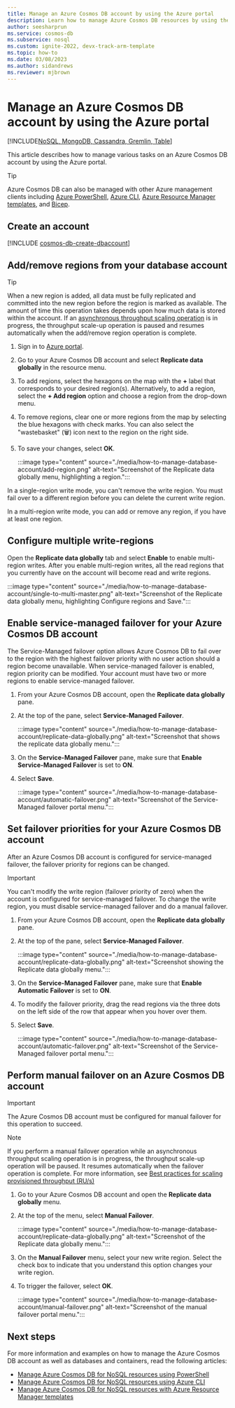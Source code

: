 ```yaml
---
title: Manage an Azure Cosmos DB account by using the Azure portal
description: Learn how to manage Azure Cosmos DB resources by using the Azure portal, PowerShell, CLI, and Azure Resource Manager templates.
author: seesharprun
ms.service: cosmos-db
ms.subservice: nosql
ms.custom: ignite-2022, devx-track-arm-template
ms.topic: how-to
ms.date: 03/08/2023
ms.author: sidandrews
ms.reviewer: mjbrown
---
```


# Manage an Azure Cosmos DB account by using the Azure portal

[!INCLUDE[NoSQL, MongoDB, Cassandra, Gremlin, Table](includes/appliesto-nosql-mongodb-cassandra-gremlin-table.md)]

This article describes how to manage various tasks on an Azure Cosmos DB account by using the Azure portal.

> [!TIP]
> Azure Cosmos DB can also be managed with other Azure management clients including [Azure PowerShell](manage-with-powershell.md), [Azure CLI](sql/manage-with-cli.md), [Azure Resource Manager templates](./manage-with-templates.md), and [Bicep](sql/manage-with-bicep.md).

## Create an account

[!INCLUDE [cosmos-db-create-dbaccount](includes/cosmos-db-create-dbaccount.md)]

## Add/remove regions from your database account

> [!TIP]
> When a new region is added, all data must be fully replicated and committed into the new region before the region is marked as available. The amount of time this operation takes depends upon how much data is stored within the account. If an [asynchronous throughput scaling operation](scaling-provisioned-throughput-best-practices.md#background-on-scaling-rus) is in progress, the throughput scale-up operation is paused and resumes automatically when the add/remove region operation is complete.

1. Sign in to [Azure portal](https://portal.azure.com).

1. Go to your Azure Cosmos DB account and select **Replicate data globally** in the resource menu.

1. To add regions, select the hexagons on the map with the **+** label that corresponds to your desired region(s). Alternatively, to add a region, select the **+ Add region** option and choose a region from the drop-down menu.

1. To remove regions, clear one or more regions from the map by selecting the blue hexagons with check marks. You can also select the "wastebasket" (🗑) icon next to the region on the right side.

1. To save your changes, select **OK**.

   :::image type="content" source="./media/how-to-manage-database-account/add-region.png" alt-text="Screenshot of the Replicate data globally menu, highlighting a region.":::

In a single-region write mode, you can't remove the write region. You must fail over to a different region before you can delete the current write region.

In a multi-region write mode, you can add or remove any region, if you have at least one region.

## <a id="configure-multiple-write-regions"></a>Configure multiple write-regions

Open the **Replicate data globally** tab and select **Enable** to enable multi-region writes. After you enable multi-region writes, all the read regions that you currently have on the account will become read and write regions.

:::image type="content" source="./media/how-to-manage-database-account/single-to-multi-master.png" alt-text="Screenshot of the Replicate data globally menu, highlighting Configure regions and Save.":::

## <a id="automatic-failover"></a>Enable service-managed failover for your Azure Cosmos DB account

The Service-Managed failover option allows Azure Cosmos DB to fail over to the region with the highest failover priority with no user action should a region become unavailable. When service-managed failover is enabled, region priority can be modified. Your account must have two or more regions to enable service-managed failover.

1. From your Azure Cosmos DB account, open the **Replicate data globally** pane.

1. At the top of the pane, select **Service-Managed Failover**.

   :::image type="content" source="./media/how-to-manage-database-account/replicate-data-globally.png" alt-text="Screenshot that shows the replicate data globally menu.":::

1. On the **Service-Managed Failover** pane, make sure that **Enable Service-Managed Failover** is set to **ON**.

1. Select **Save**.

   :::image type="content" source="./media/how-to-manage-database-account/automatic-failover.png" alt-text="Screenshot of the Service-Managed failover portal menu.":::

## Set failover priorities for your Azure Cosmos DB account

After an Azure Cosmos DB account is configured for service-managed failover, the failover priority for regions can be changed.

> [!IMPORTANT]
> You can't modify the write region (failover priority of zero) when the account is configured for service-managed failover. To change the write region, you must disable service-managed failover and do a manual failover.

1. From your Azure Cosmos DB account, open the **Replicate data globally** pane.

1. At the top of the pane, select **Service-Managed Failover**.

   :::image type="content" source="./media/how-to-manage-database-account/replicate-data-globally.png" alt-text="Screenshot showing the Replicate data globally menu.":::

1. On the **Service-Managed Failover** pane, make sure that **Enable Automatic Failover** is set to **ON**.

1. To modify the failover priority, drag the read regions via the three dots on the left side of the row that appear when you hover over them.

1. Select **Save**.

   :::image type="content" source="./media/how-to-manage-database-account/automatic-failover.png" alt-text="Screenshot of the Service-Managed failover portal menu.":::

## <a id="manual-failover"></a>Perform manual failover on an Azure Cosmos DB account

> [!IMPORTANT]
> The Azure Cosmos DB account must be configured for manual failover for this operation to succeed.

> [!NOTE]
> If you perform a manual failover operation while an asynchronous throughput scaling operation is in progress, the throughput scale-up operation will be paused. It resumes automatically when the failover operation is complete. For more information, see [Best practices for scaling provisioned throughput (RU/s)](scaling-provisioned-throughput-best-practices.md#background-on-scaling-rus)

1. Go to your Azure Cosmos DB account and open the **Replicate data globally** menu.

1. At the top of the menu, select **Manual Failover**.

   :::image type="content" source="./media/how-to-manage-database-account/replicate-data-globally.png" alt-text="Screenshot of the Replicate data globally menu.":::

1. On the **Manual Failover** menu, select your new write region. Select the check box to indicate that you understand this option changes your write region.

1. To trigger the failover, select **OK**.

   :::image type="content" source="./media/how-to-manage-database-account/manual-failover.png" alt-text="Screenshot of the manual failover portal menu.":::

## Next steps

For more information and examples on how to manage the Azure Cosmos DB account as well as databases and containers, read the following articles:

* [Manage Azure Cosmos DB for NoSQL resources using PowerShell](manage-with-powershell.md)
* [Manage Azure Cosmos DB for NoSQL resources using Azure CLI](sql/manage-with-cli.md)
* [Manage Azure Cosmos DB for NoSQL resources with Azure Resource Manager templates](./manage-with-templates.md)
